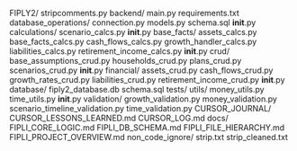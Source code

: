FIPLY2/
    stripcomments.py
backend/
    main.py
    requirements.txt
    database_operations/
        connection.py
        models.py
        schema.sql
        __init__.py
        calculations/
            scenario_calcs.py
            __init__.py
            base_facts/
                assets_calcs.py
                base_facts_calcs.py
                cash_flows_calcs.py
                growth_handler_calcs.py
                liabilities_calcs.py
                retirement_income_calcs.py
                __init__.py
        crud/
            base_assumptions_crud.py
            households_crud.py
            plans_crud.py
            scenarios_crud.py
            __init__.py
            financial/
                assets_crud.py
                cash_flows_crud.py
                growth_rates_crud.py
                liabilities_crud.py
                retirement_income_crud.py
                __init__.py
        database/
            fiply2_database.db
            schema.sql
        tests/
        utils/
            money_utils.py
            time_utils.py
            __init__.py
        validation/
            growth_validation.py
            money_validation.py
            scenario_timeline_validation.py
            time_validation.py
CURSOR_JOURNAL/
    CURSOR_LESSONS_LEARNED.md
    CURSOR_LOG.md
docs/
    FIPLI_CORE_LOGIC.md
    FIPLI_DB_SCHEMA.md
    FIPLI_FILE_HIERARCHY.md
    FIPLI_PROJECT_OVERVIEW.md
non_code_ignore/
    strip.txt
    strip_cleaned.txt
